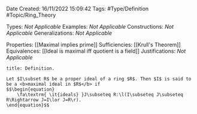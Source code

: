 <div class="topSpace"></div>

Date Created: 16/11/2022 15:09:42
Tags: #Type/Definition #Topic/Ring_Theory

Types: <i>Not Applicable</i>
Examples: <i>Not Applicable</i>
Constructions: <i>Not Applicable</i>
Generalizations: <i>Not Applicable</i>

Properties: [[Maximal implies prime]]
Sufficiencies: [[Krull's Theorem]]
Equivalences: [[Ideal is maximal iff quotient is a field]]
Justifications: <i>Not Applicable</i>

``` ad-Definition
title: Definition.

Let $I\subset R$ be a proper ideal of a ring $R$. Then $I$ is said to be a <b>maximal ideal in $R$</b> if
$$\begin{equation}
    \fa\textrm{ \it{ideals} }J\subseteq R:\l(I\subseteq J\subseteq R\Rightarrow J=I\lor J=R\r).
\end{equation}$$

```
